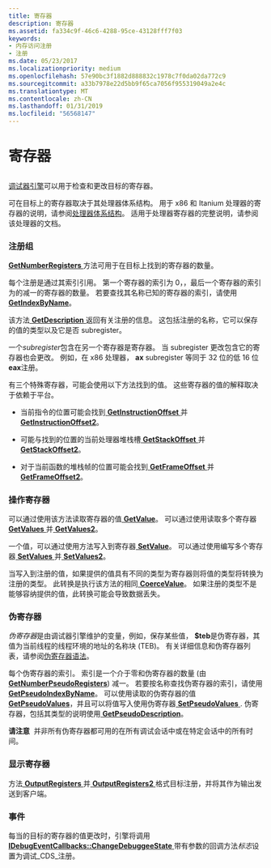 ```yaml
---
title: 寄存器
description: 寄存器
ms.assetid: fa334c9f-46c6-4288-95ce-43128fff7f03
keywords:
- 内存访问注册
- 注册
ms.date: 05/23/2017
ms.localizationpriority: medium
ms.openlocfilehash: 57e90bc3f1882d888832c1978c7f0da02da772c9
ms.sourcegitcommit: a33b7978e22d5bb9f65ca7056f955319049a2e4c
ms.translationtype: MT
ms.contentlocale: zh-CN
ms.lasthandoff: 01/31/2019
ms.locfileid: "56568147"
---
```

# <a name="registers"></a>寄存器


## <span id="ddk_registers_dbx"></span><span id="DDK_REGISTERS_DBX"></span>


[调试器引擎](introduction.md#debugger-engine)可以用于检查和更改目标的寄存器。

可在目标上的寄存器取决于其处理器体系结构。 用于 x86 和 Itanium 处理器的寄存器的说明，请参阅[处理器体系结构](processor-architecture.md)。 适用于处理器寄存器的完整说明，请参阅该处理器的文档。

### <a name="span-idtheregistersetspanspan-idtheregistersetspanthe-register-set"></a><span id="the_register_set"></span><span id="THE_REGISTER_SET"></span>注册组

[ **GetNumberRegisters** ](https://msdn.microsoft.com/library/windows/hardware/ff547960)方法可用于在目标上找到的寄存器的数量。

每个注册是通过其索引引用。 第一个寄存器的索引为 0，，最后一个寄存器的索引为的减一的寄存器的数量。 若要查找其名称已知的寄存器的索引，请使用[ **GetIndexByName**](https://msdn.microsoft.com/library/windows/hardware/ff546881)。

该方法[ **GetDescription** ](https://msdn.microsoft.com/library/windows/hardware/ff546575)返回有关注册的信息。 这包括注册的名称，它可以保存的值的类型以及它是否 subregister。

一个*subregister*包含在另一个寄存器是寄存器。 当 subregister 更改包含它的寄存器也会更改。 例如，在 x86 处理器， **ax** subregister 等同于 32 位的低 16 位**eax**注册。

有三个特殊寄存器，可能会使用以下方法找到的值。 这些寄存器的值的解释取决于依赖于平台。

-   当前指令的位置可能会找到[ **GetInstructionOffset** ](https://msdn.microsoft.com/library/windows/hardware/ff546916)并[ **GetInstructionOffset2**](https://msdn.microsoft.com/library/windows/hardware/ff546933)。

-   可能与找到的位置的当前处理器堆栈槽[ **GetStackOffset** ](https://msdn.microsoft.com/library/windows/hardware/ff548403)并[ **GetStackOffset2**](https://msdn.microsoft.com/library/windows/hardware/ff548414)。

-   对于当前函数的堆栈帧的位置可能会找到[ **GetFrameOffset** ](https://msdn.microsoft.com/library/windows/hardware/ff546806)并[ **GetFrameOffset2**](https://msdn.microsoft.com/library/windows/hardware/ff546815)。

### <a name="span-idmanipulatingregistersspanspan-idmanipulatingregistersspanmanipulating-registers"></a><span id="manipulating_registers"></span><span id="MANIPULATING_REGISTERS"></span>操作寄存器

可以通过使用该方法读取寄存器的值[ **GetValue**](https://msdn.microsoft.com/library/windows/hardware/ff549476)。 可以通过使用读取多个寄存器[ **GetValues** ](https://msdn.microsoft.com/library/windows/hardware/ff549480)并[ **GetValues2**](https://msdn.microsoft.com/library/windows/hardware/ff549487)。

一个值，可以通过使用方法写入到寄存器[ **SetValue**](https://msdn.microsoft.com/library/windows/hardware/ff556881)。 可以通过使用编写多个寄存器[ **SetValues** ](https://msdn.microsoft.com/library/windows/hardware/ff556883)并[ **SetValues2**](https://msdn.microsoft.com/library/windows/hardware/ff556884)。

当写入到注册的值，如果提供的值具有不同的类型为寄存器则将值的类型将转换为注册的类型。 此转换是执行该方法的相同[ **CoerceValue**](https://msdn.microsoft.com/library/windows/hardware/ff539158)。 如果注册的类型不是能够容纳提供的值，此转换可能会导致数据丢失。

### <a name="span-idpseudoregistersspanspan-idpseudoregistersspan-pseudo-registers"></a><span id="pseudo_registers"></span><span id="PSEUDO_REGISTERS"></span> 伪寄存器

*伪寄存器*是由调试器引擎维护的变量，例如，保存某些值， **$teb**是伪寄存器，其值为当前线程的线程环境的地址的名称块 (TEB)。 有关详细信息和伪寄存器列表，请参阅[伪寄存器语法](pseudo-register-syntax.md)。

每个伪寄存器的索引。 索引是一个介于零和伪寄存器的数量 (由[ **GetNumberPseudoRegisters**](https://msdn.microsoft.com/library/windows/hardware/ff547957)) 减一。 若要按名称查找伪寄存器的索引，请使用[ **GetPseudoIndexByName**](https://msdn.microsoft.com/library/windows/hardware/ff548206)。 可以使用读取的伪寄存器的值[ **GetPseudoValues**](https://msdn.microsoft.com/library/windows/hardware/ff548215)，并且可以将值写入使用伪寄存器[ **SetPseudoValues** ](https://msdn.microsoft.com/library/windows/hardware/ff556767). 伪寄存器，包括其类型的说明使用[ **GetPseudoDescription**](https://msdn.microsoft.com/library/windows/hardware/ff548189)。

**请注意**  并非所有伪寄存器都可用的在所有调试会话中或在特定会话中的所有时间。

 

### <a name="span-iddisplayingregistersspanspan-iddisplayingregistersspandisplaying-registers"></a><span id="displaying_registers"></span><span id="DISPLAYING_REGISTERS"></span>显示寄存器

方法[ **OutputRegisters** ](https://msdn.microsoft.com/library/windows/hardware/ff553242)并[ **OutputRegisters2** ](https://msdn.microsoft.com/library/windows/hardware/ff553245)格式目标注册，并将其作为输出发送到客户端。

### <a name="span-ideventsspanspan-ideventsspanevents"></a><span id="events"></span><span id="EVENTS"></span>事件

每当的目标的寄存器的值更改时，引擎将调用[ **IDebugEventCallbacks::ChangeDebuggeeState** ](https://msdn.microsoft.com/library/windows/hardware/ff550678)带有参数的回调方法*标志*设置为调试\_CDS\_注册。

 

 





